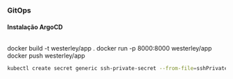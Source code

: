 ### GitOps 

#### Instalação ArgoCD

```sh

```

docker build -t westerley/app .
docker run -p 8000:8000 westerley/app
docker push westerley/app

```sh
kubectl create secret generic ssh-private-secret --from-file=sshPrivateKey=/home/<user>/.ssh/id_rsa -n argocd
```